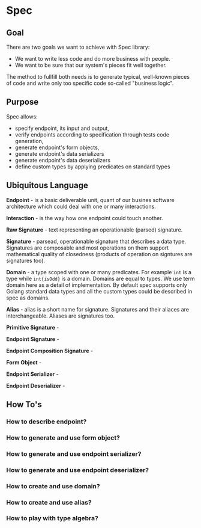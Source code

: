 # Spec

## Goal
There are two goals we want to achieve with Spec library:

- We want to write less code and do more business with people.
- We want to be sure that our system's pieces fit well together.

The method to fullfill both needs is to generate typical, well-known pieces of code and write only too specific code so-called "business logic".

## Purpose
Spec allows:

- specify endpoint, its input and output,
- verify endpoints according to specification through tests code generation,
- generate endpoint's form objects,
- generate endpoint's data serializers
- generate endpoint's data deserializers
- define custom types by applying predicates on standard types

## Ubiquitous Language

**Endpoint** - is a basic deliverable unit, quant of our busines software architecture which could deal with one or many interactions.

**Interaction** - is the way how one endpoint could touch another.

**Raw Signature** - text representing an operationable (parsed) signature.

**Signature** - parsead, operationable signature that describes a data type. Signatures are composable and most operations on them support mathematical quality of closedness (products of operation on signtures are signatures too).

**Domain**  - a type scoped with one or many predicates. For example `int` is a type while `int{isOdd}` is a domain. Domains are equal to types. We use term domain here as a detail of implementation. By default spec supports only Golang standard data types and all the custom types could be described in spec as domains.

**Alias** - alias is a short name for signature. Signatures and their aliaces are interchangeable. Aliases are signatures too.

**Primitive Signature** -

**Endpoint Signature** -

**Endpoint Composition Signature** -

**Form Object** -

**Endpoint Serializer** -

**Endpoint Deserializer** -


## How To's

### How to describe endpoint?

### How to generate and use form object?

### How to generate and use endpoint serializer?

### How to generate and use endpoint deserializer?

### How to create and use domain?

### How to create and use alias?

### How to play with type algebra?
